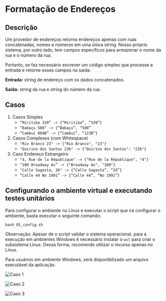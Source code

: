 # Formatação de Endereços

## Descrição

Um provedor de endereços retorna endereços apenas com ruas concatenadas, nomes e números em uma única string. Nosso próprio sistema, por outro lado, tem campos específicos para armazenar o nome da rua e o número da rua.

Portanto, se faz necessário escrever um código simples que processe a entrada e retorne
esses campos na saída.

**Entrada:** string de endereço com os dados concatenados.

**Saída:** string da rua e string do número da rua.

## Casos

1. Casos Simples
    * `“Miritiba 339” -> {“Miritiba”, “339”}`
    * `“Babaçu 500” -> {“Babaçu”, “500”`
    * `“Cambuí 804B” -> {“Cambuí”, “123B”}`
2. Casos Complexos (com Whitespace)
    * `"Rio Branco 23" -> {"Rio Branco", "23"}`
    * `"Quirino dos Santos 23b" -> {"Quirino dos Santos": "23b"}`
3. Caso Endereço Estrangeiro
    * `"4, Rue de la République" -> {"Rue de la République", "4"}`
    * `"100 Broadway Av” -> {"Broadway Av", "100"}`
    * `"Calle Sagasta, 26" -> {“Calle Sagasta”, “26”}`
    * `“Calle 44 No 1991” -> {“Calle 44”, “No 1991”}`


## Configurando o ambiente virtual e executando testes unitários

Para configurar o ambiente no Linux e executar o script que irá configurar o ambiente, basta executar o seguinte comando:

`bash 01_config.sh`

Observação: Apesar de o script validar o sistema operacional, para a execução em ambientes Windows é necessário instalar o `wsl` para criar o subsistema Linux. Dessa forma, recomendo utilizar o recurso apenas no Linux.

Para usuários em ambiente Windows, será disponibilizado um arquivo executável da aplicação.

![Caso 1](https://i.imgur.com/dfz93gq.png)

![Caso 2](https://i.imgur.com/xFKMEIe.png)

![Caso 3](https://i.imgur.com/sNP7PBI.png)